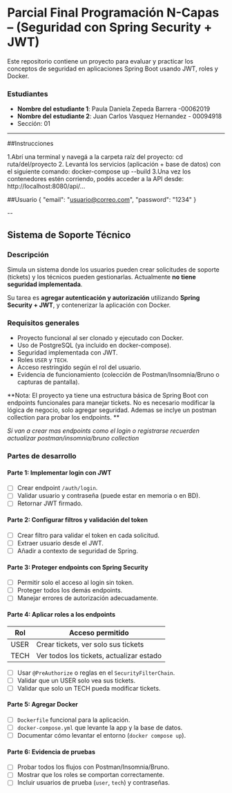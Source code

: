 # Parcial Final Programación N-Capas – (Seguridad con Spring Security + JWT)

Este repositorio contiene un proyecto para evaluar y practicar los conceptos de seguridad en aplicaciones Spring Boot usando JWT, roles y Docker.

### Estudiantes
- **Nombre del estudiante 1**: Paula Daniela Zepeda Barrera -00062019
- **Nombre del estudiante 2**: Juan Carlos Vasquez Hernandez - 00094918
- Sección: 01
---
##Instrucciones

1.Abrí una terminal y navegá a la carpeta raíz del proyecto:
  cd ruta/del/proyecto
2. Levantá los servicios (aplicación + base de datos) con el siguiente comando:
  docker-compose up --build
3.Una vez los contenedores estén corriendo, podés acceder a la API desde:
  http://localhost:8080/api/...

##Usuario 
{
  "email": "usuario@correo.com",
  "password": "1234"
}


--
## Sistema de Soporte Técnico

### Descripción
Simula un sistema donde los usuarios pueden crear solicitudes de soporte (tickets) y los técnicos pueden gestionarlas. Actualmente **no tiene seguridad implementada**.

Su tarea es **agregar autenticación y autorización** utilizando **Spring Security + JWT**, y contenerizar la aplicación con Docker.

### Requisitos generales

- Proyecto funcional al ser clonado y ejecutado con Docker.
- Uso de PostgreSQL (ya incluido en docker-compose).
- Seguridad implementada con JWT.
- Roles `USER` y `TECH`.
- Acceso restringido según el rol del usuario.
- Evidencia de funcionamiento (colección de Postman/Insomnia/Bruno o capturas de pantalla).

**Nota: El proyecto ya tiene una estructura básica de Spring Boot con endpoints funcionales para manejar tickets. No es necesario modificar la lógica de negocio, solo agregar seguridad. Ademas se inclye un postman collection para probar los endpoints. **

_Si van a crear mas endpoints como el login o registrarse recuerden actualizar postman/insomnia/bruno collection_

### Partes de desarrollo

#### Parte 1: Implementar login con JWT
- [ ] Crear endpoint `/auth/login`.
- [ ] Validar usuario y contraseña (puede estar en memoria o en BD).
- [ ] Retornar JWT firmado.

#### Parte 2: Configurar filtros y validación del token
- [ ] Crear filtro para validar el token en cada solicitud.
- [ ] Extraer usuario desde el JWT.
- [ ] Añadir a contexto de seguridad de Spring.

#### Parte 3: Proteger endpoints con Spring Security
- [ ] Permitir solo el acceso al login sin token.
- [ ] Proteger todos los demás endpoints.
- [ ] Manejar errores de autorización adecuadamente.

#### Parte 4: Aplicar roles a los endpoints

| Rol   | Acceso permitido                                 |
|--------|--------------------------------------------------|
| USER  | Crear tickets, ver solo sus tickets              |
| TECH  | Ver todos los tickets, actualizar estado         |

- [ ] Usar `@PreAuthorize` o reglas en el `SecurityFilterChain`.
- [ ] Validar que un USER solo vea sus tickets.
- [ ] Validar que solo un TECH pueda modificar tickets.

#### Parte 5: Agregar Docker
- [ ] `Dockerfile` funcional para la aplicación.
- [ ] `docker-compose.yml` que levante la app y la base de datos.
- [ ] Documentar cómo levantar el entorno (`docker compose up`).

#### Parte 6: Evidencia de pruebas
- [ ] Probar todos los flujos con Postman/Insomnia/Bruno.
- [ ] Mostrar que los roles se comportan correctamente.
- [ ] Incluir usuarios de prueba (`user`, `tech`) y contraseñas.
